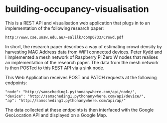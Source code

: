 # building-occupancy-visualisation

This is a REST API and visualisation web application that plugs in to an implementation of the following research paper:

    http://www.cse.unsw.edu.au/~salilk/comp6733/Crowd.pdf

In short, the research paper describes a way of estimating crowd density by harvesting MAC Address data from WiFI connected devices. Peter Kydd and I implemented a mesh network of Raspberry Pi Zero W nodes that realises an implementation of the research paper. The data from the mesh network is then POSTed to this REST API via a sink node. 

This Web Application receives POST and PATCH requests at the following endpoints:

    "node": "http://samscheding1.pythonanywhere.com/api/node/",
    "device": "http://samscheding1.pythonanywhere.com/api/device/",
    "ap": "http://samscheding1.pythonanywhere.com/api/ap/"
    
The data collected at these endpoints is then interfaced with the Google GeoLocation API and displayed on a Google Map. 
